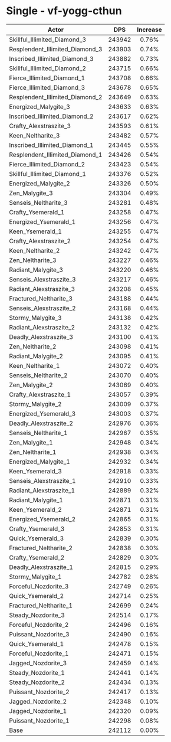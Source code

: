 # Single - vf-yogg-cthun
| Actor | DPS | Increase |
|---|:---:|:---:|
|Skillful_Illimited_Diamond_3|243942|0.76%|
|Resplendent_Illimited_Diamond_3|243903|0.74%|
|Inscribed_Illimited_Diamond_3|243882|0.73%|
|Skillful_Illimited_Diamond_2|243715|0.66%|
|Fierce_Illimited_Diamond_1|243708|0.66%|
|Fierce_Illimited_Diamond_3|243678|0.65%|
|Resplendent_Illimited_Diamond_2|243649|0.63%|
|Energized_Malygite_3|243633|0.63%|
|Inscribed_Illimited_Diamond_2|243617|0.62%|
|Crafty_Alexstraszite_3|243593|0.61%|
|Keen_Neltharite_3|243482|0.57%|
|Inscribed_Illimited_Diamond_1|243445|0.55%|
|Resplendent_Illimited_Diamond_1|243426|0.54%|
|Fierce_Illimited_Diamond_2|243423|0.54%|
|Skillful_Illimited_Diamond_1|243376|0.52%|
|Energized_Malygite_2|243326|0.50%|
|Zen_Malygite_3|243304|0.49%|
|Senseis_Neltharite_3|243281|0.48%|
|Crafty_Ysemerald_1|243258|0.47%|
|Energized_Ysemerald_1|243256|0.47%|
|Keen_Ysemerald_1|243255|0.47%|
|Crafty_Alexstraszite_2|243254|0.47%|
|Keen_Neltharite_2|243242|0.47%|
|Zen_Neltharite_3|243227|0.46%|
|Radiant_Malygite_3|243220|0.46%|
|Senseis_Alexstraszite_3|243217|0.46%|
|Radiant_Alexstraszite_3|243208|0.45%|
|Fractured_Neltharite_3|243188|0.44%|
|Senseis_Alexstraszite_2|243168|0.44%|
|Stormy_Malygite_3|243138|0.42%|
|Radiant_Alexstraszite_2|243132|0.42%|
|Deadly_Alexstraszite_3|243100|0.41%|
|Zen_Neltharite_2|243098|0.41%|
|Radiant_Malygite_2|243095|0.41%|
|Keen_Neltharite_1|243072|0.40%|
|Senseis_Neltharite_2|243070|0.40%|
|Zen_Malygite_2|243069|0.40%|
|Crafty_Alexstraszite_1|243057|0.39%|
|Stormy_Malygite_2|243009|0.37%|
|Energized_Ysemerald_3|243003|0.37%|
|Deadly_Alexstraszite_2|242976|0.36%|
|Senseis_Neltharite_1|242967|0.35%|
|Zen_Malygite_1|242948|0.34%|
|Zen_Neltharite_1|242938|0.34%|
|Energized_Malygite_1|242932|0.34%|
|Keen_Ysemerald_3|242918|0.33%|
|Senseis_Alexstraszite_1|242910|0.33%|
|Radiant_Alexstraszite_1|242889|0.32%|
|Radiant_Malygite_1|242871|0.31%|
|Keen_Ysemerald_2|242871|0.31%|
|Energized_Ysemerald_2|242865|0.31%|
|Crafty_Ysemerald_3|242853|0.31%|
|Quick_Ysemerald_3|242839|0.30%|
|Fractured_Neltharite_2|242838|0.30%|
|Crafty_Ysemerald_2|242829|0.30%|
|Deadly_Alexstraszite_1|242815|0.29%|
|Stormy_Malygite_1|242782|0.28%|
|Forceful_Nozdorite_3|242749|0.26%|
|Quick_Ysemerald_2|242714|0.25%|
|Fractured_Neltharite_1|242699|0.24%|
|Steady_Nozdorite_3|242514|0.17%|
|Forceful_Nozdorite_2|242496|0.16%|
|Puissant_Nozdorite_3|242490|0.16%|
|Quick_Ysemerald_1|242478|0.15%|
|Forceful_Nozdorite_1|242471|0.15%|
|Jagged_Nozdorite_3|242459|0.14%|
|Steady_Nozdorite_1|242441|0.14%|
|Steady_Nozdorite_2|242434|0.13%|
|Puissant_Nozdorite_2|242417|0.13%|
|Jagged_Nozdorite_2|242348|0.10%|
|Jagged_Nozdorite_1|242320|0.09%|
|Puissant_Nozdorite_1|242298|0.08%|
|Base|242112|0.00%|
